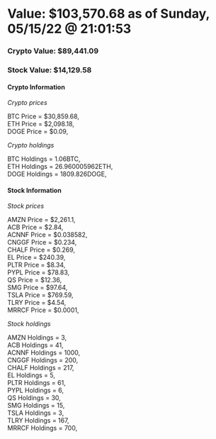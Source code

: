 # Value: $103,570.68 as of Sunday, 05/15/22 @ 21:01:53 

### Crypto Value: $89,441.09

### Stock Value: $14,129.58

#### Crypto Information 
*Crypto prices* 

BTC Price = $30,859.68,  
ETH Price = $2,098.18,  
DOGE Price = $0.09,  


*Crypto holdings* 

BTC Holdings = 1.06BTC,  
ETH Holdings = 26.960005962ETH,  
DOGE Holdings = 1809.826DOGE,  


#### Stock Information 

*Stock prices* 

AMZN Price = $2,261.1,  
ACB Price = $2.84,  
ACNNF Price = $0.038582,  
CNGGF Price = $0.234,  
CHALF Price = $0.269,  
EL Price = $240.39,  
PLTR Price = $8.34,  
PYPL Price = $78.83,  
QS Price = $12.36,  
SMG Price = $97.64,  
TSLA Price = $769.59,  
TLRY Price = $4.54,  
MRRCF Price = $0.0001,  


*Stock holdings* 

AMZN Holdings = 3,  
ACB Holdings = 41,  
ACNNF Holdings = 1000,  
CNGGF Holdings = 200,  
CHALF Holdings = 217,  
EL Holdings = 5,  
PLTR Holdings = 61,  
PYPL Holdings = 6,  
QS Holdings = 30,  
SMG Holdings = 15,  
TSLA Holdings = 3,  
TLRY Holdings = 167,  
MRRCF Holdings = 700,  


